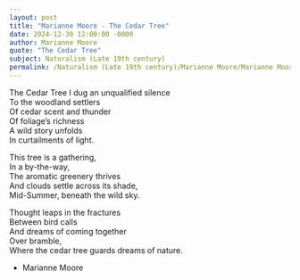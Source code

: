```yaml
---
layout: post
title: "Marianne Moore - The Cedar Tree"
date: 2024-12-30 12:00:00 -0000
author: Marianne Moore
quote: "The Cedar Tree"
subject: Naturalism (Late 19th century)
permalink: /Naturalism (Late 19th century)/Marianne Moore/Marianne Moore - The Cedar Tree
---
```


The Cedar Tree
I dug an unqualified silence  
To the woodland settlers  
Of cedar scent and thunder  
Of foliage’s richness  
A wild story unfolds  
In curtailments of light.

This tree is a gathering,  
In a by-the-way,  
The aromatic greenery thrives  
And clouds settle across its shade,  
Mid-Summer, beneath the wild sky.

Thought leaps in the fractures  
Between bird calls  
And dreams of coming together  
Over bramble,  
Where the cedar tree guards dreams of nature.


- Marianne Moore
